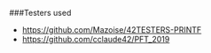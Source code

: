 ###Testers used

- https://github.com/Mazoise/42TESTERS-PRINTF
- https://github.com/cclaude42/PFT_2019
